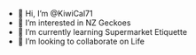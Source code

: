 - 👋 Hi, I’m @KiwiCal71
- 👀 I’m interested in NZ Geckoes
- 🌱 I’m currently learning Supermarket Etiquette
- 💞️ I’m looking to collaborate on Life

<!---
KiwiCal71/KiwiCal71 is a ✨ special ✨ repository because its `README.md` (this file) appears on your GitHub profile.
You can click the Preview link to take a look at your changes.
--->
